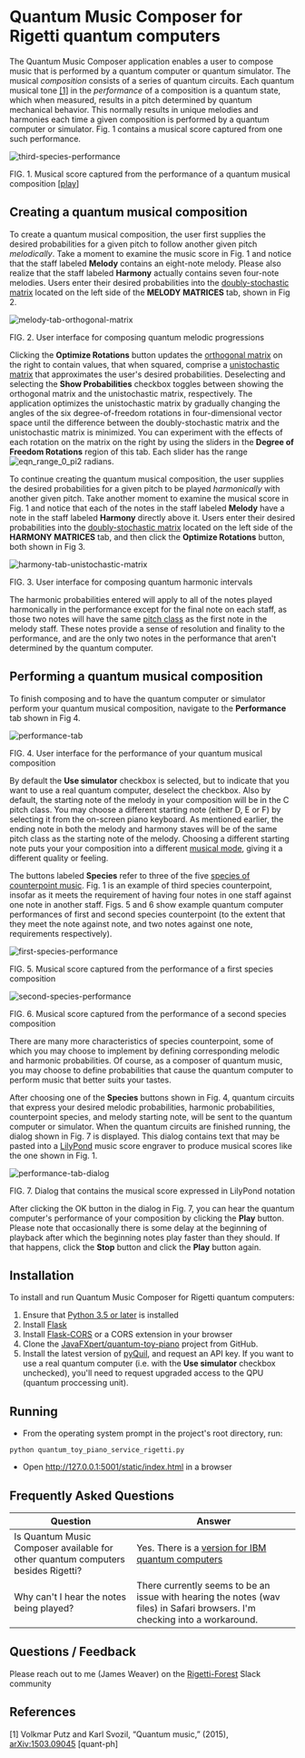 # Quantum Music Composer for Rigetti quantum computers

The Quantum Music Composer application enables a user to compose music that is performed by a quantum computer or quantum simulator. The musical *composition* consists of a series of quantum circuits. Each quantum musical tone [[1]](#references) in the *performance* of a composition is a quantum state, which when measured, results in a pitch determined by quantum mechanical behavior. This normally results in unique melodies and harmonies each time a given composition is performed by a quantum computer or simulator. Fig. 1 contains a musical score captured from one such performance.

![third-species-performance](docimages/third-species-performance.png)

FIG. 1. Musical score captured from the performance of a quantum musical composition [[play](https://vimeo.com/277723898)]

## Creating a quantum musical composition

To create a quantum musical composition, the user first supplies the desired probabilities for a given pitch to follow another given pitch *melodically*. Take a moment to examine the music score in Fig. 1 and notice that the staff labeled **Melody** contains an eight-note melody. Please also realize that the staff labeled **Harmony** actually contains seven four-note melodies.  Users enter their desired probabilities into the [doubly-stochastic matrix](https://en.wikipedia.org/wiki/Doubly_stochastic_matrix) located on the left side of the **MELODY MATRICES** tab, shown in Fig 2. 

![melody-tab-orthogonal-matrix](docimages/melody-tab-orthogonal-matrix.png)

FIG. 2. User interface for composing quantum melodic progressions



Clicking the **Optimize Rotations** button updates the [orthogonal matrix](https://en.wikipedia.org/wiki/Orthogonal_matrix) on the right to contain values, that when squared, comprise a [unistochastic matrix](https://en.wikipedia.org/wiki/Unistochastic_matrix) that approximates the user's desired probabilities. Deselecting and selecting the **Show Probabilities** checkbox toggles between showing the orthogonal matrix and the unistochastic matrix, respectively. The application optimizes the unistochastic matrix by gradually changing the angles of the six degree-of-freedom rotations in four-dimensional vector space until the difference between the doubly-stochastic matrix and the unistochastic matrix is minimized.  You can experiment with the effects of each rotation on the matrix on the right by using the sliders in the **Degree of Freedom Rotations** region of this tab. Each slider has the range ![eqn_range_0_pi2](docimages/eqn_range_0_pi2.gif) radians.

To continue creating the quantum musical composition, the user supplies the desired probabilities for a given pitch to be played *harmonically* with another given pitch. Take another moment to examine the musical score in Fig. 1 and notice that each of the notes in the staff labeled **Melody** have a note in the staff labeled **Harmony** directly above it. Users enter their desired probabilities into the [doubly-stochastic matrix](https://en.wikipedia.org/wiki/Doubly_stochastic_matrix) located on the left side of the **HARMONY MATRICES** tab, and then click the **Optimize Rotations** button, both shown in Fig 3.

![harmony-tab-unistochastic-matrix](docimages/harmony-tab-unistochastic-matrix.png)

FIG. 3. User interface for composing quantum harmonic intervals



The harmonic probabilities entered will apply to all of the notes played harmonically in the performance except for the final note on each staff, as those two notes will have the same [pitch class](https://en.wikipedia.org/wiki/Pitch_class) as the first note in the melody staff. These notes provide a sense of resolution and finality to the performance, and are the only two notes in the performance that aren't determined by the quantum computer.

## Performing a quantum musical composition

To finish composing and to have the quantum computer or simulator perform your quantum musical composition, navigate to the **Performance** tab shown in Fig 4.

![performance-tab](docimages/performance-tab.png)

FIG. 4. User interface for the performance of your quantum musical composition



By default the **Use simulator** checkbox is selected, but to indicate that you want to use a real quantum computer, deselect the checkbox. Also by default, the starting note of the melody in your composition will be in the C pitch class. You may choose a different starting note (either D, E or F) by selecting it from the on-screen piano keyboard. As mentioned earlier, the ending note in both the melody and harmony staves will be of the same pitch class as the starting note of the melody. Choosing a different starting note puts your your composition into a different [musical mode](https://en.wikipedia.org/w/index.php?title=Musical_mode), giving it a different quality or feeling.  

The buttons labeled **Species** refer to three of the five [species of counterpoint music](https://en.wikipedia.org/wiki/Counterpoint#Species_counterpoint). Fig. 1 is an example of third species counterpoint, insofar as it meets the requirement of having four notes in one staff against one note in another staff. Figs. 5 and 6 show example quantum computer performances of first and second species counterpoint (to the extent that they meet the note against note, and two notes against one note, requirements respectively). 

![first-species-performance](docimages/first-species-performance.png)

FIG. 5. Musical score captured from the performance of a first species composition



![second-species-performance](docimages/second-species-performance.png)

FIG. 6. Musical score captured from the performance of a second species composition



There are many more characteristics of species counterpoint, some of which you may choose to implement by defining corresponding melodic and harmonic probabilities. Of course, as a composer of quantum music, you may choose to define probabilities that cause the quantum computer to perform music that better suits your tastes.

After choosing one of the **Species** buttons shown in Fig. 4, quantum circuits that express your desired melodic probabilities, harmonic probabilities, counterpoint species, and melody starting note, will be sent to the quantum computer or simulator. When the quantum circuits are finished running, the dialog shown in Fig. 7 is displayed. This dialog contains text that may be pasted into a [LilyPond](http://lilypond.org/manuals.html) music score engraver to produce musical scores like the one shown in Fig. 1. 



![performance-tab-dialog](docimages/performance-tab-dialog.png)

FIG. 7. Dialog that contains the musical score expressed in LilyPond notation



After clicking the OK button in the dialog in Fig. 7, you can hear the quantum computer's performance of your composition by clicking the **Play** button. Please note that occasionally there is some delay at the beginning of playback after which the beginning notes play faster than they should. If that happens, click the **Stop** button and click the **Play** button again.

## Installation

To install and run Quantum Music Composer for Rigetti quantum computers:

1. Ensure that [Python 3.5 or later](https://www.python.org/downloads/) is installed
2. Install [Flask](http://flask.pocoo.org/)
3. Install [Flask-CORS](https://flask-cors.readthedocs.io) or a CORS extension in your browser
4. Clone the [JavaFXpert/quantum-toy-piano](https://github.com/JavaFXpert/quantum-toy-piano) project from GitHub.
5. Install the latest version of [pyQuil](https://www.rigetti.com/forest), and request an API key. If you want to use a real quantum computer (i.e. with the **Use simulator** checkbox unchecked), you'll need to request upgraded access to the QPU (quantum proccessing unit).

## Running

- From the operating system prompt in the project's root directory, run:

`python quantum_toy_piano_service_rigetti.py`

- Open http://127.0.0.1:5001/static/index.html in a browser

## Frequently Asked Questions

| Question                                                     | Answer                                                       |
| ------------------------------------------------------------ | ------------------------------------------------------------ |
| Is Quantum Music Composer available for other quantum computers besides Rigetti? | Yes. There is a [version for IBM quantum computers](https://github.com/JavaFXpert/quantum-toy-piano-ibmq) |
| Why can't I hear the notes being played?                     | There currently seems to be an issue with hearing the notes (wav files) in Safari browsers. I'm checking into a workaround. |

## Questions / Feedback

Please reach out to me (James Weaver) on the [Rigetti-Forest](https://www.rigetti.com/community) Slack community

## References

[1] Volkmar Putz and Karl Svozil, “Quantum music,” (2015), [ arXiv:1503.09045](https://arxiv.org/abs/1503.09045) [quant-ph]